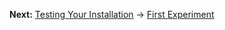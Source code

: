 
**Next:** [Testing Your Installation](testing-installation.md) → [First Experiment](first-experiment.md)
